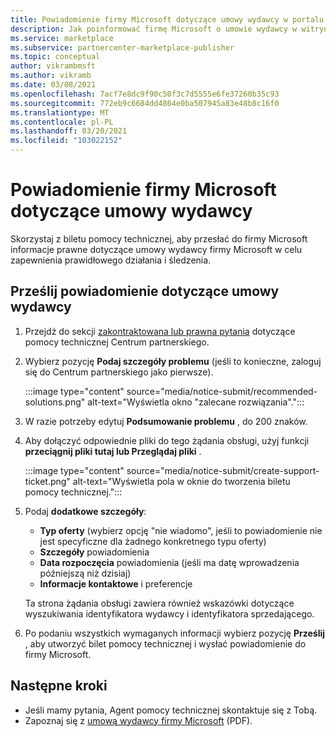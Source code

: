 ```yaml
---
title: Powiadomienie firmy Microsoft dotyczące umowy wydawcy w portalu Azure Marketplace
description: Jak poinformować firmę Microsoft o umowie wydawcy w witrynie Azure Marketplace.
ms.service: marketplace
ms.subservice: partnercenter-marketplace-publisher
ms.topic: conceptual
author: vikrambmsft
ms.author: vikramb
ms.date: 03/08/2021
ms.openlocfilehash: 7acf7e8dc9f90c50f3c7d5555e6fe37260b35c93
ms.sourcegitcommit: 772eb9c6684dd4864e0ba507945a83e48b8c16f0
ms.translationtype: MT
ms.contentlocale: pl-PL
ms.lasthandoff: 03/20/2021
ms.locfileid: "103022152"
---
```

# <a name="notifying-microsoft-regarding-the-publisher-agreement"></a>Powiadomienie firmy Microsoft dotyczące umowy wydawcy

Skorzystaj z biletu pomocy technicznej, aby przesłać do firmy Microsoft informacje prawne dotyczące umowy wydawcy firmy Microsoft w celu zapewnienia prawidłowego działania i śledzenia.

## <a name="submit-notice-regarding-the-publisher-agreement"></a>Prześlij powiadomienie dotyczące umowy wydawcy

1. Przejdź do sekcji [zakontraktowana lub prawna pytania](https://partner.microsoft.com/support/?stage=2&topicid=05a1a389-1256-d441-89c9-a140217de6b9) dotyczące pomocy technicznej Centrum partnerskiego.

1. Wybierz pozycję **Podaj szczegóły problemu** (jeśli to konieczne, zaloguj się do Centrum partnerskiego jako pierwsze).

    :::image type="content" source="media/notice-submit/recommended-solutions.png" alt-text="Wyświetla okno &quot;zalecane rozwiązania&quot;.":::

1. W razie potrzeby edytuj **Podsumowanie problemu** , do 200 znaków.
1. Aby dołączyć odpowiednie pliki do tego żądania obsługi, użyj funkcji **przeciągnij pliki tutaj lub Przeglądaj pliki** .

    :::image type="content" source="media/notice-submit/create-support-ticket.png" alt-text="Wyświetla pola w oknie do tworzenia biletu pomocy technicznej.":::

1. Podaj **dodatkowe szczegóły**:

    - **Typ oferty** (wybierz opcję "nie wiadomo", jeśli to powiadomienie nie jest specyficzne dla żadnego konkretnego typu oferty)
    - **Szczegóły** powiadomienia
    - **Data rozpoczęcia** powiadomienia (jeśli ma datę wprowadzenia późniejszą niż dzisiaj)
    - **Informacje kontaktowe** i preferencje

    Ta strona żądania obsługi zawiera również wskazówki dotyczące wyszukiwania identyfikatora wydawcy i identyfikatora sprzedającego.

1. Po podaniu wszystkich wymaganych informacji wybierz pozycję **Prześlij** , aby utworzyć bilet pomocy technicznej i wysłać powiadomienie do firmy Microsoft.

## <a name="next-steps"></a>Następne kroki

- Jeśli mamy pytania, Agent pomocy technicznej skontaktuje się z Tobą.
- Zapoznaj się z [umową wydawcy firmy Microsoft](https://go.microsoft.com/fwlink/?LinkID=699560) (PDF).
